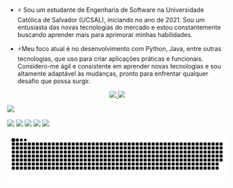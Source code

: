 
- ⚡ Sou um estudante de Engenharia de Software na Universidade Católica de Salvador (UCSAL), iniciando no ano de 2021. Sou um entusiasta das novas tecnologias do mercado e estou constantemente buscando aprender mais para aprimorar minhas habilidades.

- ⚡Meu foco atual é no desenvolvimento com Python, Java, entre outras tecnologias, que uso para criar aplicações práticas e funcionais. Considero-me ágil e consistente em aprender novas tecnologias e sou altamente adaptável às mudanças, pronto para enfrentar qualquer desafio que possa surgir.

<div align="center">
  <a href="https://github.com/caioobrh3">
  <img height="180em" src="https://github-readme-stats.vercel.app/api?username=caioobrh3&show_icons=true&theme=dracula&include_all_commits=true&count_private=true"/>
  <img height="180em" src="https://github-readme-stats.vercel.app/api/top-langs/?username=caioobrh3&layout=compact&langs_count=7&theme=dracula"/>
</div>
 
![](http://github-profile-summary-cards.vercel.app/api/cards/profile-details?username=caioobrh3&theme=github_dark)

<div> 
  <a href="https://www.youtube.com/channel/UCS9RzCGaLxWciyyU9WzHNXw" target="_blank"><img src="https://img.shields.io/badge/YouTube-FF0000?style=for-the-badge&logo=youtube&logoColor=white" target="_blank"></a>
  <a href="https://instagram.com/caioricardop" target="_blank"><img src="https://img.shields.io/badge/-Instagram-%23E4405F?style=for-the-badge&logo=instagram&logoColor=white" target="_blank"></a>
 <a href="https://discord.gg/S65qNpsuCZ" target="_blank"><img src="https://img.shields.io/badge/Discord-7289DA?style=for-the-badge&logo=discord&logoColor=white" target="_blank"></a> 
  <a href = "mailto:caioricardolp@gmail.com"><img src="https://img.shields.io/badge/-Gmail-%23333?style=for-the-badge&logo=gmail&logoColor=white" target="_blank"></a>
  <a href="https://www.linkedin.com/in/caio-ricardo-lincoln-b351b51ba/" target="_blank"><img src="https://img.shields.io/badge/-LinkedIn-%230077B5?style=for-the-badge&logo=linkedin&logoColor=white" target="_blank"></a> 
  
 ![Snake animation](https://github.com/caioobrh3/caioobrh3/blob/output/github-contribution-grid-snake.svg)

